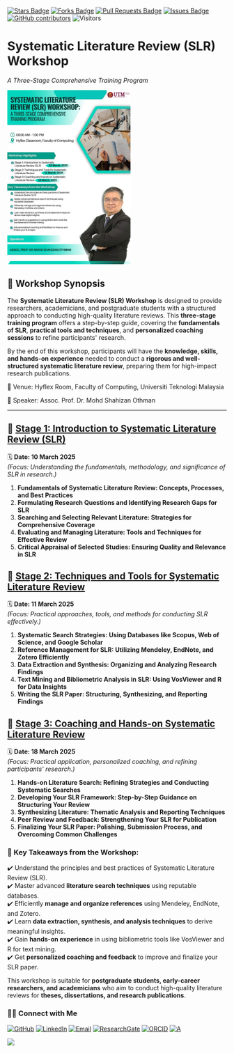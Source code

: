<a href="https://github.com/drshahizan/short-course/stargazers"><img src="https://img.shields.io/github/stars/drshahizan/short-course" alt="Stars Badge"/></a>
<a href="https://github.com/drshahizan/short-course/network/members"><img src="https://img.shields.io/github/forks/drshahizan/short-course" alt="Forks Badge"/></a>
<a href="https://github.com/drshahizan/short-course/pulls"><img src="https://img.shields.io/github/issues-pr/drshahizan/short-course" alt="Pull Requests Badge"/></a>
<a href="https://github.com/drshahizan/short-course"><img src="https://img.shields.io/github/issues/drshahizan/short-course" alt="Issues Badge"/></a>
<a href="https://github.com/drshahizan/short-course/graphs/contributors"><img alt="GitHub contributors" src="https://img.shields.io/github/contributors/drshahizan/short-course?color=2b9348"></a>
![Visitors](https://api.visitorbadge.io/api/visitors?path=https%3A%2F%2Fgithub.com%2Fdrshahizan%2Fshort-course&labelColor=%23d9e3f0&countColor=%23697689&style=flat)


# Systematic Literature Review (SLR) Workshop
*A Three-Stage Comprehensive Training Program*  

<a href="https://github.com/drshahizan/short-course/tree/main/workshop/25slr">
 <img src="https://github.com/drshahizan/short-course/blob/main/workshop/25slr/images/25slr.jpeg" alt="Shahizan SLR"  height="400">
</a> 

## 📌 Workshop Synopsis
The **Systematic Literature Review (SLR) Workshop** is designed to provide researchers, academicians, and postgraduate students with a structured approach to conducting high-quality literature reviews. This **three-stage training program** offers a step-by-step guide, covering the **fundamentals of SLR**, **practical tools and techniques**, and **personalized coaching sessions** to refine participants' research.

By the end of this workshop, participants will have the **knowledge, skills, and hands-on experience** needed to conduct a **rigorous and well-structured systematic literature review**, preparing them for high-impact research publications.

📍 Venue: Hyflex Room, Faculty of Computing, Universiti Teknologi Malaysia

🎤 Speaker: Assoc. Prof. Dr. Mohd Shahizan Othman

---

## 📅 [Stage 1: Introduction to Systematic Literature Review (SLR)](mat/s1.md)
🗓 **Date: 10 March 2025**  
*(Focus: Understanding the fundamentals, methodology, and significance of SLR in research.)*  

1. **Fundamentals of Systematic Literature Review: Concepts, Processes, and Best Practices**  
2. **Formulating Research Questions and Identifying Research Gaps for SLR**  
3. **Searching and Selecting Relevant Literature: Strategies for Comprehensive Coverage**  
4. **Evaluating and Managing Literature: Tools and Techniques for Effective Review**  
5. **Critical Appraisal of Selected Studies: Ensuring Quality and Relevance in SLR**  



## 📅 [Stage 2: Techniques and Tools for Systematic Literature Review](mat/s2.md)
🗓 **Date: 11 March 2025**  
*(Focus: Practical approaches, tools, and methods for conducting SLR effectively.)*  

1. **Systematic Search Strategies: Using Databases like Scopus, Web of Science, and Google Scholar**  
2. **Reference Management for SLR: Utilizing Mendeley, EndNote, and Zotero Efficiently**  
3. **Data Extraction and Synthesis: Organizing and Analyzing Research Findings**  
4. **Text Mining and Bibliometric Analysis in SLR: Using VosViewer and R for Data Insights**  
5. **Writing the SLR Paper: Structuring, Synthesizing, and Reporting Findings**  



## 📅 [Stage 3: Coaching and Hands-on Systematic Literature Review](mat/s3.md)
🗓 **Date: 18 March 2025**  
*(Focus: Practical application, personalized coaching, and refining participants' research.)*  

1. **Hands-on Literature Search: Refining Strategies and Conducting Systematic Searches**  
2. **Developing Your SLR Framework: Step-by-Step Guidance on Structuring Your Review**  
3. **Synthesizing Literature: Thematic Analysis and Reporting Techniques**  
4. **Peer Review and Feedback: Strengthening Your SLR for Publication**  
5. **Finalizing Your SLR Paper: Polishing, Submission Process, and Overcoming Common Challenges**  


### **🎯 Key Takeaways from the Workshop:**  
✔️ Understand the principles and best practices of Systematic Literature Review (SLR).  
✔️ Master advanced **literature search techniques** using reputable databases.  
✔️ Efficiently **manage and organize references** using Mendeley, EndNote, and Zotero.  
✔️ Learn **data extraction, synthesis, and analysis techniques** to derive meaningful insights.  
✔️ Gain **hands-on experience** in using bibliometric tools like VosViewer and R for text mining.  
✔️ Get **personalized coaching and feedback** to improve and finalize your SLR paper.  

This workshop is suitable for **postgraduate students, early-career researchers, and academicians** who aim to conduct high-quality literature reviews for **theses, dissertations, and research publications**.

### 🙌🏻 Connect with Me
<p align="left">
    <a href="https://github.com/drshahizan" target="_blank"><img alt="GitHub" src="https://img.shields.io/badge/-@drshahizan-181717?style=flat-square&logo=GitHub&logoColor=white"></a>
    <a href="https://www.linkedin.com/in/drshahizan" target="_blank"><img alt="LinkedIn" src="https://img.shields.io/badge/-drshahizan-blue?style=flat-square&logo=Linkedin&logoColor=white&link=https://www.linkedin.com/in/drshahizan/"></a>
    <a href="mailto:shahizan@utm.my" target="_blank"><img alt="Email" src="https://img.shields.io/badge/-shahizan@utm.my-c14438?style=flat-square&logo=Gmail&logoColor=white&link=mailto:shahizan@utm.my.com"></a>
    <a href="https://www.researchgate.net/profile/Mohd-Othman-28" target="_blank"><img alt="ResearchGate" src="https://img.shields.io/badge/-ResearchGate-00CCBB?style=flat-square&logo=ResearchGate&logoColor=white"></a>
    <a href="https://orcid.org/0000-0003-4261-1873" target="_blank"><img alt="ORCID" src="https://img.shields.io/badge/-ORCID-A6CE39?style=flat-square&logo=ORCID&logoColor=white"></a> 
 <a href="https://visitorbadge.io/status?path=https%3A%2F%2Fgithub.com%2Fdrshahizan" target="_blank"><img alt="A" src="https://api.visitorbadge.io/api/visitors?path=https%3A%2F%2Fgithub.com%2Fdrshahizan&labelColor=%23697689&countColor=%23555555&style=plastic"></a>
 
![](https://hit.yhype.me/github/profile?user_id=81284918)
</p>
